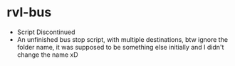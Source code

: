 # rvl-bus

- Script Discontinued
- An unfinished bus stop script, with multiple destinations, btw ignore the folder name, it was supposed to be something else initially and I didn't change the name xD
